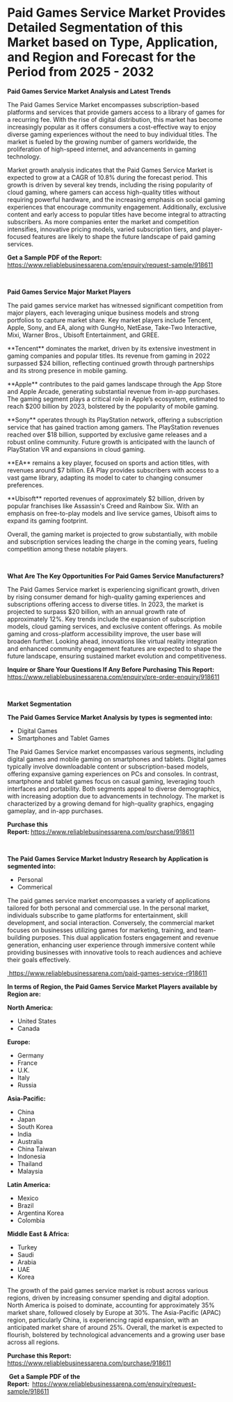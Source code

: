 <p><h1>Paid Games Service Market Provides Detailed Segmentation of this Market based on Type, Application, and Region and Forecast for the Period from 2025 - 2032</h1></p><p><strong>Paid Games Service Market Analysis and Latest Trends</strong></p>
<p><p>The Paid Games Service Market encompasses subscription-based platforms and services that provide gamers access to a library of games for a recurring fee. With the rise of digital distribution, this market has become increasingly popular as it offers consumers a cost-effective way to enjoy diverse gaming experiences without the need to buy individual titles. The market is fueled by the growing number of gamers worldwide, the proliferation of high-speed internet, and advancements in gaming technology.</p><p>Market growth analysis indicates that the Paid Games Service Market is expected to grow at a CAGR of 10.8% during the forecast period. This growth is driven by several key trends, including the rising popularity of cloud gaming, where gamers can access high-quality titles without requiring powerful hardware, and the increasing emphasis on social gaming experiences that encourage community engagement. Additionally, exclusive content and early access to popular titles have become integral to attracting subscribers. As more companies enter the market and competition intensifies, innovative pricing models, varied subscription tiers, and player-focused features are likely to shape the future landscape of paid gaming services.</p></p>
<p><strong>Get a Sample PDF of the Report:&nbsp;</strong> <a href="https://www.reliablebusinessarena.com/enquiry/request-sample/918611?utm_campaign=2630&utm_medium=2&utm_source=Github&utm_content=ia&utm_term=18042025&utm_id=paid-games-service">https://www.reliablebusinessarena.com/enquiry/request-sample/918611</a></p>
<p>&nbsp;</p>
<p><strong>Paid Games Service Major Market Players</strong></p>
<p><p>The paid games service market has witnessed significant competition from major players, each leveraging unique business models and strong portfolios to capture market share. Key market players include Tencent, Apple, Sony, and EA, along with GungHo, NetEase, Take-Two Interactive, Mixi, Warner Bros., Ubisoft Entertainment, and GREE.</p><p>**Tencent** dominates the market, driven by its extensive investment in gaming companies and popular titles. Its revenue from gaming in 2022 surpassed $24 billion, reflecting continued growth through partnerships and its strong presence in mobile gaming.</p><p>**Apple** contributes to the paid games landscape through the App Store and Apple Arcade, generating substantial revenue from in-app purchases. The gaming segment plays a critical role in Apple’s ecosystem, estimated to reach $200 billion by 2023, bolstered by the popularity of mobile gaming.</p><p>**Sony** operates through its PlayStation network, offering a subscription service that has gained traction among gamers. The PlayStation revenues reached over $18 billion, supported by exclusive game releases and a robust online community. Future growth is anticipated with the launch of PlayStation VR and expansions in cloud gaming.</p><p>**EA** remains a key player, focused on sports and action titles, with revenues around $7 billion. EA Play provides subscribers with access to a vast game library, adapting its model to cater to changing consumer preferences.</p><p>**Ubisoft** reported revenues of approximately $2 billion, driven by popular franchises like Assassin's Creed and Rainbow Six. With an emphasis on free-to-play models and live service games, Ubisoft aims to expand its gaming footprint.</p><p>Overall, the gaming market is projected to grow substantially, with mobile and subscription services leading the charge in the coming years, fueling competition among these notable players.</p></p>
<p>&nbsp;</p>
<p><strong>What Are The Key Opportunities For Paid Games Service Manufacturers?</strong></p>
<p><p>The Paid Games Service market is experiencing significant growth, driven by rising consumer demand for high-quality gaming experiences and subscriptions offering access to diverse titles. In 2023, the market is projected to surpass $20 billion, with an annual growth rate of approximately 12%. Key trends include the expansion of subscription models, cloud gaming services, and exclusive content offerings. As mobile gaming and cross-platform accessibility improve, the user base will broaden further. Looking ahead, innovations like virtual reality integration and enhanced community engagement features are expected to shape the future landscape, ensuring sustained market evolution and competitiveness.</p></p>
<p><strong>Inquire or Share Your Questions If Any Before Purchasing This Report:</strong> <a href="https://www.reliablebusinessarena.com/enquiry/pre-order-enquiry/918611?utm_campaign=2630&utm_medium=2&utm_source=Github&utm_content=ia&utm_term=18042025&utm_id=paid-games-service">https://www.reliablebusinessarena.com/enquiry/pre-order-enquiry/918611</a></p>
<p>&nbsp;</p>
<p><strong>Market Segmentation</strong></p>
<p><strong>The Paid Games Service Market Analysis by types is segmented into:</strong></p>
<p><ul><li>Digital Games</li><li>Smartphones and Tablet Games</li></ul></p>
<p><p>The Paid Games Service market encompasses various segments, including digital games and mobile gaming on smartphones and tablets. Digital games typically involve downloadable content or subscription-based models, offering expansive gaming experiences on PCs and consoles. In contrast, smartphone and tablet games focus on casual gaming, leveraging touch interfaces and portability. Both segments appeal to diverse demographics, with increasing adoption due to advancements in technology. The market is characterized by a growing demand for high-quality graphics, engaging gameplay, and in-app purchases.</p></p>
<p><strong>Purchase this Report:&nbsp;</strong><a href="https://www.reliablebusinessarena.com/purchase/918611?utm_campaign=2630&utm_medium=2&utm_source=Github&utm_content=ia&utm_term=18042025&utm_id=paid-games-service">https://www.reliablebusinessarena.com/purchase/918611</a></p>
<p>&nbsp;</p>
<p><strong>The Paid Games Service Market Industry Research by Application is segmented into:</strong></p>
<p><ul><li>Personal</li><li>Commerical</li></ul></p>
<p><p>The paid games service market encompasses a variety of applications tailored for both personal and commercial use. In the personal market, individuals subscribe to game platforms for entertainment, skill development, and social interaction. Conversely, the commercial market focuses on businesses utilizing games for marketing, training, and team-building purposes. This dual application fosters engagement and revenue generation, enhancing user experience through immersive content while providing businesses with innovative tools to reach audiences and achieve their goals effectively.</p></p>
<p><a href="https://www.reliablebusinessarena.com/paid-games-service-r918611?utm_campaign=2630&utm_medium=2&utm_source=Github&utm_content=ia&utm_term=18042025&utm_id=paid-games-service">&nbsp;https://www.reliablebusinessarena.com/paid-games-service-r918611</a></p>
<p><strong>In terms of Region, the Paid Games Service Market Players available by Region are:</strong></p>
<p>
    <p> <strong> North America: </strong>
        <ul>
            <li>United States</li>
            <li>Canada</li>
        </ul>
        </p> 
    <p> <strong> Europe: </strong>
        <ul>
            <li>Germany</li>
            <li>France</li>
            <li>U.K.</li>
            <li>Italy</li>
            <li>Russia</li>
        </ul>
        </p> 
    <p> <strong> Asia-Pacific: </strong>
        <ul>
            <li>China</li>
            <li>Japan</li>
            <li>South Korea</li>
            <li>India</li>
            <li>Australia</li>
            <li>China Taiwan</li>
            <li>Indonesia</li>
            <li>Thailand</li>
            <li>Malaysia</li>
        </ul>
        </p> 
    <p> <strong> Latin America: </strong>
        <ul>
            <li>Mexico</li>
            <li>Brazil</li>
            <li>Argentina Korea</li>
            <li>Colombia</li>
        </ul>
        </p> 
    <p> <strong> Middle East & Africa: </strong>
        <ul>
            <li>Turkey</li>
            <li>Saudi</li>
            <li>Arabia</li>
            <li>UAE</li>
            <li>Korea</li>
        </ul>
    </p>
    </p>
<p><p>The growth of the paid games service market is robust across various regions, driven by increasing consumer spending and digital adoption. North America is poised to dominate, accounting for approximately 35% market share, followed closely by Europe at 30%. The Asia-Pacific (APAC) region, particularly China, is experiencing rapid expansion, with an anticipated market share of around 25%. Overall, the market is expected to flourish, bolstered by technological advancements and a growing user base across all regions.</p></p>
<p><strong>Purchase this Report: </strong><a href="https://www.reliablebusinessarena.com/purchase/918611?utm_campaign=2630&utm_medium=2&utm_source=Github&utm_content=ia&utm_term=18042025&utm_id=paid-games-service">https://www.reliablebusinessarena.com/purchase/918611</a></p>
<p>&nbsp;<strong>Get a Sample PDF of the Report:&nbsp;&nbsp;</strong><a href="https://www.reliablebusinessarena.com/enquiry/request-sample/918611?utm_campaign=2630&utm_medium=2&utm_source=Github&utm_content=ia&utm_term=18042025&utm_id=paid-games-service">https://www.reliablebusinessarena.com/enquiry/request-sample/918611</a></p>
<p><strong></strong></p>
<p><p></p><p></p><p></p></p>